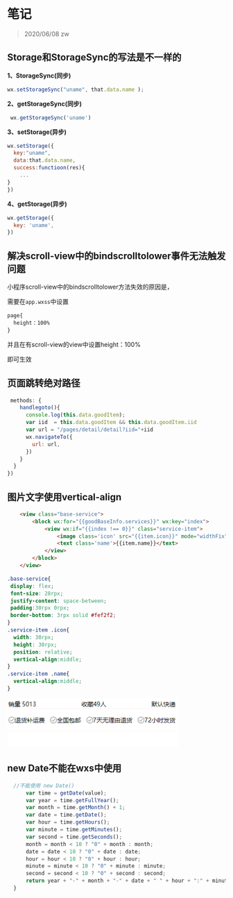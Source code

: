 # 笔记

> 2020/06/08 zw

## Storage和StorageSync的写法是不一样的

**1、StorageSync(同步)**

~~~javascript
wx.setStorageSync("uname", that.data.name );
~~~

**2、getStorageSync(同步)**

~~~javascript
 wx.getStorageSync('uname')


~~~

**3、setStorage(异步)**

```javascript
wx.setStorage({
  key:"uname",
  data:that.data.name,
  success:functioon(res){
    ...
}
})
```

**4、getStorage(异步)**

```javascript
wx.getStorage({
  key: 'uname',
})
```

 



## 解决scroll-view中的bindscrolltolower事件无法触发问题

小程序scroll-view中的bindscrolltolower方法失效的原因是，

需要在`app.wxss`中设置

~~~css
page{
  height：100%
}
~~~



并且在有scroll-view的view中设置height：100%

即可生效



## 页面跳转绝对路径

~~~javascript
 methods: {
    handlegoto(){
      console.log(this.data.goodItem);
      var iid  = this.data.goodItem && this.data.goodItem.iid
      var url = "/pages/detail/detail?iid="+iid
      wx.navigateTo({
        url: url,
      })
    }
  }
})
~~~





## 图片文字使用vertical-align

~~~html
	<view class="base-service">
		<block wx:for="{{goodBaseInfo.services}}" wx:key="index">
			<view wx:if="{{index !== 0}}" class="service-item">
				<image class='icon' src="{{item.icon}}" mode="widthFix"></image>
				<text class='name'>{{item.name}}</text>
			</view>
		</block>
	</view>
~~~



~~~css
.base-service{
 display: flex;
 font-size: 28rpx;
 justify-content: space-between;
 padding:30rpx 0rpx;
 border-bottom: 3rpx solid #fef2f2;
}
.service-item .icon{
  width: 30rpx;
  height: 30rpx;
  position: relative;
  vertical-align:middle;
}
.service-item .name{
  vertical-align:middle;
}
~~~

![image-20200612115616289](11.日常笔记.assets/image-20200612115616289.png)





## new Date不能在wxs中使用

~~~javascript
  //不能使用 new Date()
      var time = getDate(value);
      var year = time.getFullYear();
      var month = time.getMonth() + 1;
      var date = time.getDate();
      var hour = time.getHours();
      var minute = time.getMinutes();
      var second = time.getSeconds();
      month = month < 10 ? "0" + month : month;
      date = date < 10 ? "0" + date : date;
      hour = hour < 10 ? "0" + hour : hour;
      minute = minute < 10 ? "0" + minute : minute;
      second = second < 10 ? "0" + second : second;
      return year + "-" + month + "-" + date + " " + hour + ":" + minute + ":" + second;
  }
~~~



